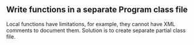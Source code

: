 Write functions in a separate Program class file
---

Local functions have limitations, for example, they cannot have XML comments to document them. Solution is to create separate partial class file.